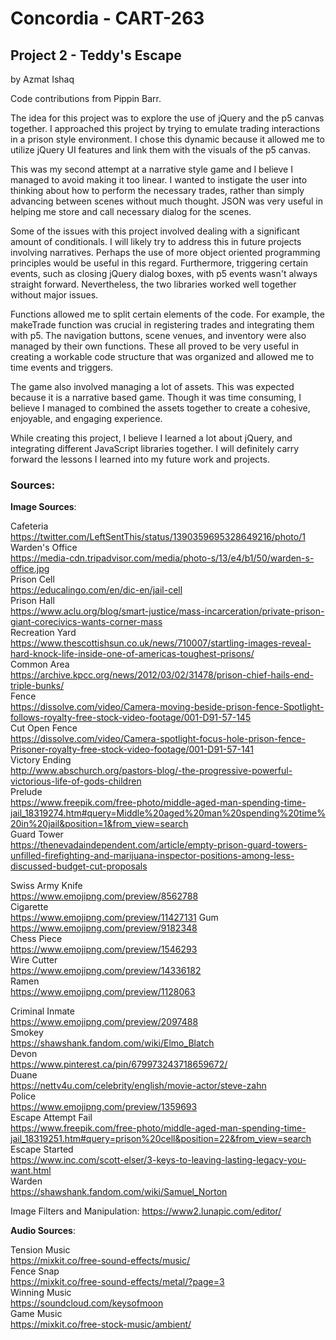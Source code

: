 # Concordia - CART-263

## Project 2 - Teddy's Escape

by Azmat Ishaq

Code contributions from Pippin Barr.

The idea for this project was to explore the use of jQuery and the p5 canvas together. I approached this project by trying to emulate trading interactions in a prison style environment. I chose this dynamic because it allowed me to utilize jQuery UI features and link them with the visuals of the p5 canvas.

This was my second attempt at a narrative style game and I believe I managed to avoid making it too linear. I wanted to instigate the user into thinking about how to perform the necessary trades, rather than simply advancing between scenes without much thought. JSON was very useful in helping me store and call necessary dialog for the scenes.

Some of the issues with this project involved dealing with a significant amount of conditionals. I will likely try to address this in future projects involving narratives. Perhaps the use of more object oriented programming principles would be useful in this regard. Furthermore, triggering certain events, such as closing jQuery dialog boxes, with p5 events wasn't always straight forward. Nevertheless, the two libraries worked well together without major issues.

Functions allowed me to split certain elements of the code. For example, the makeTrade function was crucial in registering trades and integrating them with p5. The navigation buttons, scene venues, and inventory were also managed by their own functions. These all proved to be very useful in creating a workable code structure that was organized and allowed me to time events and triggers.

The game also involved managing a lot of assets. This was expected because it is a narrative based game. Though it was time consuming, I believe I managed to combined the assets together to create a cohesive, enjoyable, and engaging experience.

While creating this project, I believe I learned a lot about jQuery, and integrating different JavaScript libraries together. I will definitely carry forward the lessons I learned into my future work and projects.

### Sources:

**Image Sources**:


Cafeteria  
https://twitter.com/LeftSentThis/status/1390359695328649216/photo/1  
Warden's Office  
https://media-cdn.tripadvisor.com/media/photo-s/13/e4/b1/50/warden-s-office.jpg  
Prison Cell  
https://educalingo.com/en/dic-en/jail-cell  
Prison Hall  
https://www.aclu.org/blog/smart-justice/mass-incarceration/private-prison-giant-corecivics-wants-corner-mass  
Recreation Yard  
https://www.thescottishsun.co.uk/news/710007/startling-images-reveal-hard-knock-life-inside-one-of-americas-toughest-prisons/  
Common Area  
https://archive.kpcc.org/news/2012/03/02/31478/prison-chief-hails-end-triple-bunks/  
Fence  
https://dissolve.com/video/Camera-moving-beside-prison-fence-Spotlight-follows-royalty-free-stock-video-footage/001-D91-57-145  
Cut Open Fence  
https://dissolve.com/video/Camera-spotlight-focus-hole-prison-fence-Prisoner-royalty-free-stock-video-footage/001-D91-57-141  
Victory Ending  
http://www.abschurch.org/pastors-blog/-the-progressive-powerful-victorious-life-of-gods-children  
Prelude  
https://www.freepik.com/free-photo/middle-aged-man-spending-time-jail_18319274.htm#query=Middle%20aged%20man%20spending%20time%20in%20jail&position=1&from_view=search  
Guard Tower  
https://thenevadaindependent.com/article/empty-prison-guard-towers-unfilled-firefighting-and-marijuana-inspector-positions-among-less-discussed-budget-cut-proposals  


Swiss Army Knife  
https://www.emojipng.com/preview/8562788  
Cigarette  
https://www.emojipng.com/preview/11427131
Gum  
https://www.emojipng.com/preview/9182348  
Chess Piece  
https://www.emojipng.com/preview/1546293  
Wire Cutter  
https://www.emojipng.com/preview/14336182  
Ramen  
https://www.emojipng.com/preview/1128063  

Criminal Inmate  
https://www.emojipng.com/preview/2097488  
Smokey  
https://shawshank.fandom.com/wiki/Elmo_Blatch  
Devon  
https://www.pinterest.ca/pin/679973243718659672/  
Duane  
https://nettv4u.com/celebrity/english/movie-actor/steve-zahn  
Police  
https://www.emojipng.com/preview/1359693  
Escape Attempt Fail  
https://www.freepik.com/free-photo/middle-aged-man-spending-time-jail_18319251.htm#query=prison%20cell&position=22&from_view=search  
Escape Started  
https://www.inc.com/scott-elser/3-keys-to-leaving-lasting-legacy-you-want.html  
Warden  
https://shawshank.fandom.com/wiki/Samuel_Norton  


Image Filters and Manipulation: https://www2.lunapic.com/editor/

**Audio Sources**:  

Tension Music  
https://mixkit.co/free-sound-effects/music/  
Fence Snap  
https://mixkit.co/free-sound-effects/metal/?page=3  
Winning Music  
https://soundcloud.com/keysofmoon  
Game Music  
https://mixkit.co/free-stock-music/ambient/  
